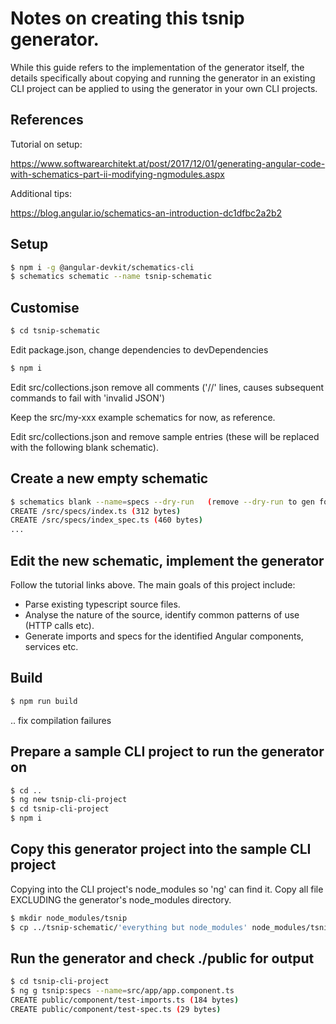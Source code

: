 
# Notes on creating this tsnip generator.

While this guide refers to the implementation of the generator itself, the details
specifically about copying and running the generator in an existing CLI project can be applied to using the generator
in your own CLI projects.

## References

Tutorial on setup:

   https://www.softwarearchitekt.at/post/2017/12/01/generating-angular-code-with-schematics-part-ii-modifying-ngmodules.aspx

Additional tips: 

   https://blog.angular.io/schematics-an-introduction-dc1dfbc2a2b2

## Setup

```bash
$ npm i -g @angular-devkit/schematics-cli
$ schematics schematic --name tsnip-schematic
```

## Customise

```bash
$ cd tsnip-schematic
```

Edit package.json, change dependencies to devDependencies

```bash
$ npm i
```

Edit src/collections.json remove all comments ('//' lines, causes subsequent commands to fail with 'invalid JSON')

Keep the src/my-xxx example schematics for now, as reference.

Edit src/collections.json and remove sample entries (these will be replaced with the following blank schematic).

## Create a new empty schematic

```bash
$ schematics blank --name=specs --dry-run   (remove --dry-run to gen for real)
CREATE /src/specs/index.ts (312 bytes)
CREATE /src/specs/index_spec.ts (460 bytes)
...
```

## Edit the new schematic, implement the generator

Follow the tutorial links above. The main goals of this project include:

  * Parse existing typescript source files.
  * Analyse the nature of the source, identify common patterns of use (HTTP calls etc).
  * Generate imports and specs for the identified Angular components, services etc.

## Build

```bash
$ npm run build
```
.. fix compilation failures
    
## Prepare a sample CLI project to run the generator on

```bash
$ cd ..
$ ng new tsnip-cli-project
$ cd tsnip-cli-project
$ npm i
```

## Copy this generator project into the sample CLI project

Copying into the CLI project's node\_modules so 'ng' can find it. Copy all file EXCLUDING the generator's node_modules directory.

```bash
$ mkdir node_modules/tsnip
$ cp ../tsnip-schematic/'everything but node_modules' node_modules/tsnip
```

## Run the generator and check ./public for output

```bash
$ cd tsnip-cli-project
$ ng g tsnip:specs --name=src/app/app.component.ts
CREATE public/component/test-imports.ts (184 bytes)
CREATE public/component/test-spec.ts (29 bytes)
```



